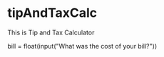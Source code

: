 # tipAndTaxCalc
This is Tip and Tax Calculator


bill = float(input("What was the cost of your bill?"))
